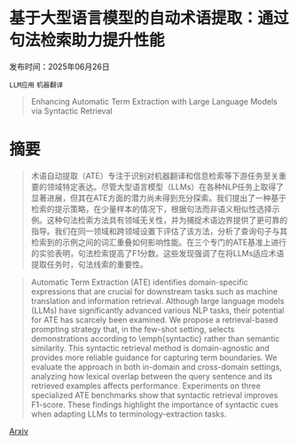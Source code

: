 # 基于大型语言模型的自动术语提取：通过句法检索助力提升性能

发布时间：2025年06月26日

`LLM应用` `机器翻译`

> Enhancing Automatic Term Extraction with Large Language Models via Syntactic Retrieval

# 摘要

> 术语自动提取（ATE）专注于识别对机器翻译和信息检索等下游任务至关重要的领域特定表达。尽管大型语言模型（LLMs）在各种NLP任务上取得了显著进展，但其在ATE方面的潜力尚未得到充分探索。我们提出了一种基于检索的提示策略，在少量样本的情况下，根据句法而非语义相似性选择示例。这种句法检索方法具有领域无关性，并为捕捉术语边界提供了更可靠的指导。我们在同一领域和跨领域设置下评估了该方法，分析了查询句子与其检索到的示例之间的词汇重叠如何影响性能。在三个专门的ATE基准上进行的实验表明，句法检索提高了F1分数。这些发现强调了在将LLMs适应术语提取任务时，句法线索的重要性。

> Automatic Term Extraction (ATE) identifies domain-specific expressions that are crucial for downstream tasks such as machine translation and information retrieval. Although large language models (LLMs) have significantly advanced various NLP tasks, their potential for ATE has scarcely been examined. We propose a retrieval-based prompting strategy that, in the few-shot setting, selects demonstrations according to \emph{syntactic} rather than semantic similarity. This syntactic retrieval method is domain-agnostic and provides more reliable guidance for capturing term boundaries. We evaluate the approach in both in-domain and cross-domain settings, analyzing how lexical overlap between the query sentence and its retrieved examples affects performance. Experiments on three specialized ATE benchmarks show that syntactic retrieval improves F1-score. These findings highlight the importance of syntactic cues when adapting LLMs to terminology-extraction tasks.

[Arxiv](https://arxiv.org/abs/2506.21222)